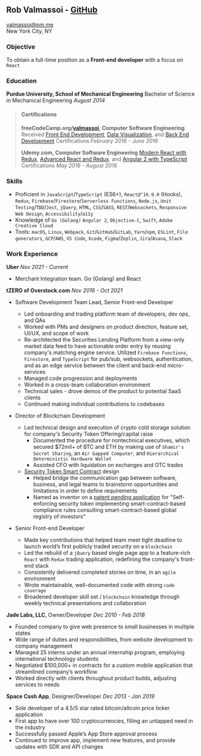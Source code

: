 ## Rob Valmassoi - [GitHub](https://github.com/valmassoi)
[valmassoi@pm.me](mailto:valmassoi@pm.me?subject=Opportunity%20[via%20GitHub])  
New York City, NY

### Objective
To obtain a full-time position as a **Front-end developer** with a focus on `React`

### Education
**Purdue University, School of Mechanical Engineering**
Bachelor of Science in Mechanical Engineering *August 2014*

> #### Certifications
> **freeCodeCamp.org/[valmassoi](https://www.freecodecamp.org/valmassoi), Computer Software Engineering**
> Received [Front End Development](https://www.freecodecamp.org/certification/valmassoi/legacy-front-end), [Data Visualization](https://www.freecodecamp.org/certification/valmassoi/legacy-data-visualization), and [Back End Development](https://www.freecodecamp.org/certification/valmassoi/legacy-back-end) Certifications *February 2016 - June 2016*
>
> **Udemy.com, Computer Software Engineering**
> [Modern React with Redux](https://www.udemy.com/certificate/UC-QESJIVSD/), [Advanced React and Redux](https://www.udemy.com/certificate/UC-8IW4O5O5/), and [Angular 2 with TypeScript](https://www.udemy.com/certificate/UC-564D51CX/) Certifications *May 2016 - August 2016*

### Skills
- Proficient in `JavaScript`/`TypeScript` (ES6+), `React@^16.9.0` (Hooks), `Redux`, `Firebase`/`Firestore`/`Serverless Functions`, `Node.js`, `Unit Testing`/`TDD`/`Jest`, `jQuery`, `HTML`, `CSS`/`SASS`, `REST`/`Websockets`, `Responsive Web Design`, `Accessibility`/`a11y`
- Knowledge of `Go (Golang)` `Angular 2`, `Objective-C`, `Swift`, `Adobe Creative Cloud`
- Tools: `macOS`, `Linux`, `Webpack`, `Git`/`GitHub`/`GitLab`, `Yarn`/`npm`, `ESLint`, `File generators`, `GCP`/`AWS`, `VS Code`, `Xcode`, `Figma`/`Zeplin`, `Jira`/`Asana`, `Slack`

### Work Experience
**Uber** *Nov 2021 - Current*
- Merchant Integration team. Go (Golang) and React

**tZERO of Overstock.com** *Nov 2016 - Oct 2021*
- Software Development Team Lead, Senior Front-end Developer
  - Led onboarding and trading platform team of developers, dev ops, and QAs
  - Worked with PMs and designers on product direction, feature set, UI/UX, and scope of work
  - Re-architected the Securities Lending Platform from a view-only market data feed to have actionable order entry by reusing company's matching engine service. Utilized `Firebase Functions`, `Firestore`, and `TypeScript` for pub/sub, websockets, authentication, and as an edge service between the client and back-end micro-services
  - Managed code progression and deployments
  - Worked in a cross-team collaboration environment
  - Technical sales - drove demos of the product to potential SaaS clients
  - Continued making individual contributions to codebases

- Director of Blockchain Development
  - Led technical design and execution of crypto cold storage solution for company's Security Token Offering/capital raise
    - Documented the procedure for nontechnical executives, which secured $72mil+ of BTC and ETH by making use of `Shamir's Secret Sharing`, an `Air Gapped Computer`, and `Hierarchical Deterministic Hardware Wallet`
    - Assisted CFO with liquidation on exchanges and OTC trades
  - [Security Token Smart Contract](https://github.com/tZERO-dev/T0ken) design
    - Helped bridge the communication gap between software, business, and legal teams to brainstorm opportunities and limitations in order to define requirements
    - Named as inventor on a [patent pending application](https://patents.google.com/patent/US20200051067A1/en) for "Self-enforcing security token implementing smart-contract-based compliance rules consulting smart-contract-based global registry of investors"

- Senior Front-end Developer
  - Made key contributions that helped team meet tight deadline to launch world’s first publicly traded security on a `blockchain`
  - Led the rebuild of a `jQuery` based single page app to a feature-rich `React` with `Redux` trading application, redefining the company's front-end stack
  - Consistently delivered completed stories on time, in an `agile` environment
  - Wrote maintainable, well-documented code with strong `code coverage`
  - Broadened developer skill set / `blockchain` knowledge through weekly technical presentations and collaboration

**Jade Labs, LLC**, Owner/Developer *Dec 2010 - Feb 2018*
- Founded company to give web presence to small businesses in multiple states
- Wide range of duties and responsibilities, from website development to company management
- Managed 25 interns under an annual internship program, employing international technology students
- Negotiated $100,000+ in contracts for a custom mobile application that streamlined company’s workflow
- Worked directly with clients throughout product builds, adjusting services to needs

**Space Cash App**, Designer/Developer *Dec 2013 - Jan 2019*
- Sole developer of a 4.5/5 star rated bitcoin/altcoin price ticker application
- First app to have over 100 cryptocurrencies, filling an untapped need in the industry
- Successfully passed Apple’s App Store approval process
- Continued to improve app, implement new features, and provide updates with SDK and API changes
